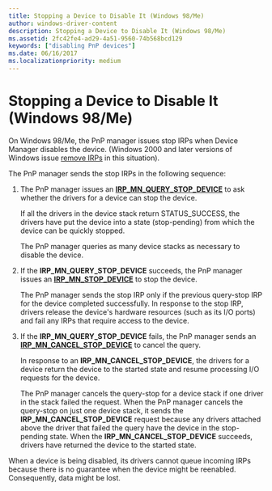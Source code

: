 ```yaml
---
title: Stopping a Device to Disable It (Windows 98/Me)
author: windows-driver-content
description: Stopping a Device to Disable It (Windows 98/Me)
ms.assetid: 2fc42fe4-ad29-4a51-9560-74b568bcd129
keywords: ["disabling PnP devices"]
ms.date: 06/16/2017
ms.localizationpriority: medium
---
```


# Stopping a Device to Disable It (Windows 98/Me)





On Windows 98/Me, the PnP manager issues stop IRPs when Device Manager disables the device. (Windows 2000 and later versions of Windows issue [remove IRPs](removing-a-device.md) in this situation).

The PnP manager sends the stop IRPs in the following sequence:

1.  The PnP manager issues an [**IRP\_MN\_QUERY\_STOP\_DEVICE**](https://msdn.microsoft.com/library/windows/hardware/ff551725) to ask whether the drivers for a device can stop the device.

    If all the drivers in the device stack return STATUS\_SUCCESS, the drivers have put the device into a state (stop-pending) from which the device can be quickly stopped.

    The PnP manager queries as many device stacks as necessary to disable the device.

2.  If the **IRP\_MN\_QUERY\_STOP\_DEVICE** succeeds, the PnP manager issues an [**IRP\_MN\_STOP\_DEVICE**](https://msdn.microsoft.com/library/windows/hardware/ff551755) to stop the device.

    The PnP manager sends the stop IRP only if the previous query-stop IRP for the device completed successfully. In response to the stop IRP, drivers release the device's hardware resources (such as its I/O ports) and fail any IRPs that require access to the device.

3.  If the **IRP\_MN\_QUERY\_STOP\_DEVICE** fails, the PnP manager sends an [**IRP\_MN\_CANCEL\_STOP\_DEVICE**](https://msdn.microsoft.com/library/windows/hardware/ff550826) to cancel the query.

    In response to an **IRP\_MN\_CANCEL\_STOP\_DEVICE**, the drivers for a device return the device to the started state and resume processing I/O requests for the device.

    The PnP manager cancels the query-stop for a device stack if one driver in the stack failed the request. When the PnP manager cancels the query-stop on just one device stack, it sends the **IRP\_MN\_CANCEL\_STOP\_DEVICE** request because any drivers attached above the driver that failed the query have the device in the stop-pending state. When the **IRP\_MN\_CANCEL\_STOP\_DEVICE** succeeds, drivers have returned the device to the started state.

When a device is being disabled, its drivers cannot queue incoming IRPs because there is no guarantee when the device might be reenabled. Consequently, data might be lost.

 

 




